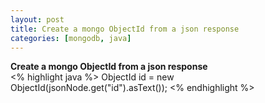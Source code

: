```yaml
---
layout: post
title: Create a mongo ObjectId from a json response
categories: [mongodb, java]
---
```


**Create a mongo ObjectId from a json response**  
<% highlight java %>
ObjectId id = new ObjectId(jsonNode.get("id").asText());
<% endhighlight %>
